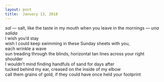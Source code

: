 ```yaml
---
layout:	post
title:	January 13, 2018
---
```



_sal_ — salt, like the taste in my mouth when you leave in the mornings — _una salida_ <br>
I wish you’d stay <br>
wish I could keep swimming in these Sunday sheets with you, <br>
each wrinkle a wave <br>
sun treading through the blinds, horizontal tan lines across your right shoulder <br>
I wouldn’t mind finding handfuls of sand for days after <br>
tucked behind my ear, creased on the inside of my elbow <br>
call them grains of gold, if they could have once held your footprint
